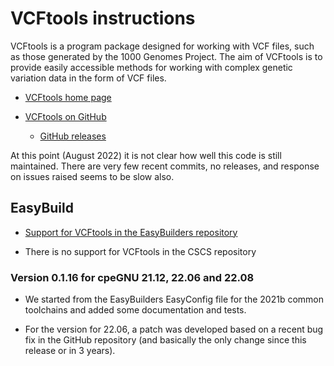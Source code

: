 # VCFtools instructions

VCFtools is a program package designed for working with VCF files, 
such as those generated by the 1000 Genomes Project. The aim of 
VCFtools is to provide easily accessible methods for working with 
complex genetic variation data in the form of VCF files.

-   [VCFtools home page](https://vcftools.github.io/index.html)

-   [VCFtools on GitHub](https://github.com/vcftools/vcftools)

    -   [GitHub releases](https://github.com/vcftools/vcftools/releases)
    
At this point (August 2022) it is not clear how well this code is 
still maintained. There are very few recent commits, no releases,
and response on issues raised seems to be slow also.


## EasyBuild

-   [Support for VCFtools in the EasyBuilders repository](https://github.com/easybuilders/easybuild-easyconfigs/tree/develop/easybuild/easyconfigs/v/VCFtools)

-   There is no support for VCFtools in the CSCS repository


### Version 0.1.16 for cpeGNU 21.12, 22.06 and 22.08

-   We started from the EasyBuilders EasyConfig file for the 2021b
    common toolchains and added some documentation and tests.

-   For the version for 22.06, a patch was developed based on a recent
    bug fix in the GitHub repository (and basically the only change
    since this release or in 3 years).
